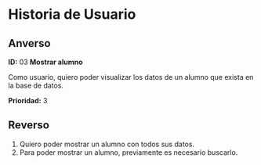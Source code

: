 # Historia de Usuario


## Anverso

**ID:** 03 **Mostrar alumno**

Como usuario, quiero poder visualizar los datos de un alumno que exista en la base de datos.

**Prioridad:** 3 


## Reverso

1. Quiero poder mostrar un alumno con todos sus datos.
2. Para poder mostrar un alumno, previamente es necesario buscarlo.
